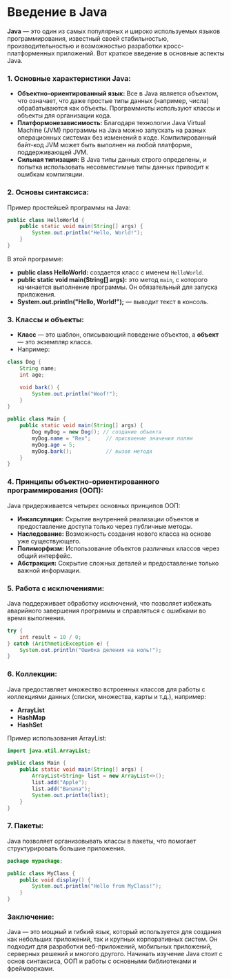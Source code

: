 # Введение в Java

**Java** — это один из самых популярных и широко используемых языков программирования, известный своей стабильностью, производительностью и возможностью разработки кросс-платформенных приложений. Вот краткое введение в основные аспекты Java.

### 1. **Основные характеристики Java:**
- **Объектно-ориентированный язык:** Все в Java является объектом, что означает, что даже простые типы данных (например, числа) обрабатываются как объекты. Программисты используют классы и объекты для организации кода.
- **Платформонезависимость:** Благодаря технологии Java Virtual Machine (JVM) программы на Java можно запускать на разных операционных системах без изменений в коде. Компилированный байт-код JVM может быть выполнен на любой платформе, поддерживающей JVM.
- **Сильная типизация:** В Java типы данных строго определены, и попытка использовать несовместимые типы данных приводит к ошибкам компиляции.

### 2. **Основы синтаксиса:**
Пример простейшей программы на Java:

```java
public class HelloWorld {
    public static void main(String[] args) {
        System.out.println("Hello, World!");
    }
}
```

В этой программе:
- **public class HelloWorld:** создается класс с именем `HelloWorld`.
- **public static void main(String[] args):** это метод `main`, с которого начинается выполнение программы. Он обязательный для запуска приложения.
- **System.out.println("Hello, World!");** — выводит текст в консоль.

### 3. **Классы и объекты:**
- **Класс** — это шаблон, описывающий поведение объектов, а **объект** — это экземпляр класса.
- Например:

```java
class Dog {
    String name;
    int age;

    void bark() {
        System.out.println("Woof!");
    }
}

public class Main {
    public static void main(String[] args) {
        Dog myDog = new Dog(); // создание объекта
        myDog.name = "Rex";     // присвоение значения полям
        myDog.age = 5;
        myDog.bark();           // вызов метода
    }
}
```

### 4. **Принципы объектно-ориентированного программирования (ООП):**
Java придерживается четырех основных принципов ООП:
- **Инкапсуляция:** Скрытие внутренней реализации объектов и предоставление доступа только через публичные методы.
- **Наследование:** Возможность создания нового класса на основе уже существующего.
- **Полиморфизм:** Использование объектов различных классов через общий интерфейс.
- **Абстракция:** Сокрытие сложных деталей и предоставление только важной информации.

### 5. **Работа с исключениями:**
Java поддерживает обработку исключений, что позволяет избежать аварийного завершения программы и справляться с ошибками во время выполнения.

```java
try {
    int result = 10 / 0;
} catch (ArithmeticException e) {
    System.out.println("Ошибка деления на ноль!");
}
```

### 6. **Коллекции:**
Java предоставляет множество встроенных классов для работы с коллекциями данных (списки, множества, карты и т.д.), например:
- **ArrayList**
- **HashMap**
- **HashSet**

Пример использования ArrayList:
```java
import java.util.ArrayList;

public class Main {
    public static void main(String[] args) {
        ArrayList<String> list = new ArrayList<>();
        list.add("Apple");
        list.add("Banana");
        System.out.println(list);
    }
}
```

### 7. **Пакеты:**
Java позволяет организовывать классы в пакеты, что помогает структурировать большие приложения.

```java
package mypackage;

public class MyClass {
    public void display() {
        System.out.println("Hello from MyClass!");
    }
}
```

### Заключение:
Java — это мощный и гибкий язык, который используется для создания как небольших приложений, так и крупных корпоративных систем. Он подходит для разработки веб-приложений, мобильных приложений, серверных решений и многого другого. Начинать изучение Java стоит с основ синтаксиса, ООП и работы с основными библиотеками и фреймворками.
